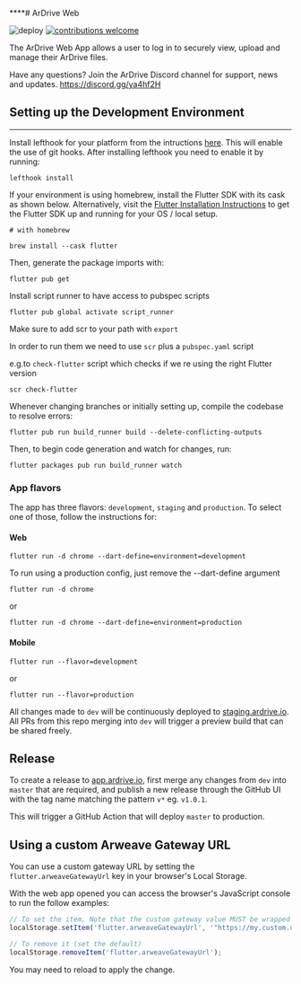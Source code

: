 ****# ArDrive Web

![deploy](https://github.com/ardriveapp/ardrive-web/workflows/deploy/badge.svg)
[![contributions welcome](https://img.shields.io/badge/contributions-welcome-brightgreen.svg?style=flat)](https://github.com/ardriveapp/ardrive-web/issues)

The ArDrive Web App allows a user to log in to securely view, upload and manage their ArDrive files.

Have any questions? Join the ArDrive Discord channel for support, news and updates. https://discord.gg/ya4hf2H

## Setting up the Development Environment
****
Install lefthook for your platform from the intructions [here](https://github.com/evilmartians/lefthook/blob/master/docs/other.md).
This will enable the use of git hooks.
After installing lefthook you need to enable it by running:

```shell
lefthook install
```

If your environment is using homebrew, install the Flutter SDK with its cask as shown below. Alternatively, visit the [Flutter Installation Instructions](https://flutter.dev/docs/get-started/install) to get the Flutter SDK up and running for your OS / local setup.

```shell
# with homebrew

brew install --cask flutter
```

Then, generate the package imports with:

```shell
flutter pub get
```
Install script runner to have access to pubspec scripts
```
flutter pub global activate script_runner
```

Make sure to add scr to your path with ``export``

In order to run them we need to use ``scr`` plus a ``pubspec.yaml`` script

e.g.to ``check-flutter`` script which checks if we re using the right Flutter version
```
scr check-flutter
```

Whenever changing branches or initially setting up, compile the codebase to resolve errors:

```shell
flutter pub run build_runner build --delete-conflicting-outputs
```

Then, to begin code generation and watch for changes, run:

```shell
flutter packages pub run build_runner watch
```

### App flavors

The app has three flavors: `development`, `staging` and `production`. To select one of those, follow the instructions for:

#### Web

```shell
flutter run -d chrome --dart-define=environment=development
```

To run using a production config, just remove the --dart-define argument

```shell
flutter run -d chrome
```

or

```shell
flutter run -d chrome --dart-define=environment=production
```

#### Mobile

```shell
flutter run --flavor=development
```

or

```shell
flutter run --flavor=production
```

All changes made to `dev` will be continuously deployed to [staging.ardrive.io](https://staging.ardrive.io). All PRs from this repo merging into `dev` will trigger a preview build that can be shared freely.

## Release

To create a release to [app.ardrive.io](https://app.ardrive.io), first merge any changes from `dev` into `master` that are required, and publish a new release through the GitHub UI with the tag name matching the pattern `v*` eg. `v1.0.1`.

This will trigger a GitHub Action that will deploy `master` to production.

## Using a custom Arweave Gateway URL

You can use a custom gateway URL by setting the `flutter.arweaveGatewayUrl` key in your browser's Local Storage.

With the web app opened you can access the browser's JavaScript console to run the follow examples:

```js
// To set the item. Note that the custom gateway value MUST be wrapped in double quotes
localStorage.setItem('flutter.arweaveGatewayUrl', '"https://my.custom.url"');

// To remove it (set the default)
localStorage.removeItem('flutter.arweaveGatewayUrl');
```

You may need to reload to apply the change.
